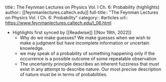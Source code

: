 title:: The Feynman Lectures on Physics Vol. I Ch. 6: Probability (highlights)
author:: [[feynmanlectures.caltech.edu]]
full-title:: "The Feynman Lectures on Physics Vol. I Ch. 6: Probability"
category:: #articles
url:: https://www.feynmanlectures.caltech.edu/I_06.html

- Highlights first synced by [[Readwise]] [[Nov 19th, 2022]]
	- Why do we make
	  guesses? We make guesses when we wish to make a judgment but have
	  incomplete information or uncertain knowledge.
	- we may speak of
	  a probability of something happening only if the occurrence is a
	  possible outcome of some repeatable observation
	- The uncertainty principle describes an inherent fuzziness that must
	  exist in any attempt to describe nature. Our most precise description of
	  nature must be in terms of probabilities.